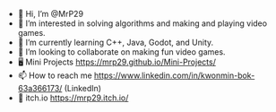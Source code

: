 - 👋 Hi, I’m @MrP29
- 👀 I’m interested in solving algorithms and making and playing video games.
- 🌱 I’m currently learning C++, Java, Godot, and Unity.
- 💞️ I’m looking to collaborate on making fun video games.
- 🖥 Mini Projects https://mrp29.github.io/Mini-Projects/
- 📫 How to reach me https://www.linkedin.com/in/kwonmin-bok-63a366173/ (LinkedIn)
- 👾 itch.io https://mrp29.itch.io/

<!---
MrP29/MrP29 is a ✨ special ✨ repository because its `README.md` (this file) appears on your GitHub profile.
You can click the Preview link to take a look at your changes.
--->
